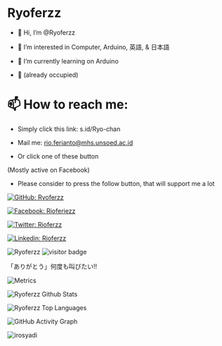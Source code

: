 <h1>Ryoferzz</h1>

 - 👋 Hi, I’m @Ryoferzz

 - 👀 I’m interested in Computer, Arduino, 英語, & 日本語
 
 - 🌱 I’m currently learning on Arduino
 
 - 💞️ (already occupied)
 
 <h1>📫 How to reach me:</h1>

 - Simply click this link: s.id/Ryo-chan
 
 - Mail me: rio.ferianto@mhs.unsoed.ac.id

 - Or click one of these button 
 
 (Mostly active on Facebook)

 - Please consider to press the follow button, that will support me a lot

[![GitHub: Ryoferzz](https://img.shields.io/github/followers/Ryoferzz?label=follow&style=social)](https://github.com/Ryoferzz)

[![Facebook: Rioferiezz](https://img.shields.io/badge/Facebook-1877F2?style=for-the-badge&logo=Rio&logoColor=white)](https://facebook.com/rioferiezz)

[![Twitter: Rioferzz](https://img.shields.io/twitter/follow/Rioferzz?style=social)](https://twitter.com/Rioferzz)

[![Linkedin: Rioferzz](https://img.shields.io/badge/-Rio-blue?style=flat-square&logo=Linkedin&logoColor=white&link=https://www.linkedin.com/in/rio-ferianto-1392b712a/)](https://www.linkedin.com/in/rio-ferianto-1392b712a/)


<p align="left">
  <img src="https://komarev.com/ghpvc/?username=Ryoferzz" alt="Ryoferzz" />
  <img src="https://visitor-badge.glitch.me/badge?page_id=Ryoferzz" alt="visitor badge"/>
</p>

「ありがとう」何度も叫びたい!!



<!---
Ryoferzz/Ryoferzz is a ✨ special ✨ repository because its `README.md` (this file) appears on your GitHub profile.
You can click the Preview link to take a look at your changes.
--->

![Metrics](https://metrics.lecoq.io/Ryoferzz?template=classic&base.indepth=false&base.hireable=false&config.timezone=Asia%2FJakarta)

![Ryoferzz Github Stats](https://github-readme-stats.vercel.app/api?username=Ryoferzz&show_icons=true)

![Ryoferzz Top Languages](https://github-readme-stats.vercel.app/api/top-langs/?username=Ryoferzz)

![GitHub Activity Graph](https://activity-graph.herokuapp.com/graph?username=Ryoferzz&theme=minimal)

<p><img align="center" src="https://github-readme-streak-stats.herokuapp.com/?user=Ryoferzz&theme=radical" alt="irosyadi" /></p>
